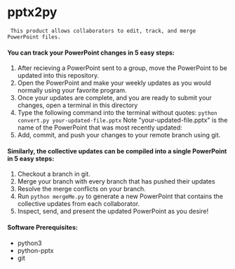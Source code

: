 # pptx2py
     This product allows collaborators to edit, track, and merge PowerPoint files. 

#### You can track your PowerPoint changes in 5 easy steps:

1)  After recieving a PowerPoint sent to a group, move the PowerPoint to be updated into this repository.
2)  Open the PowerPoint and make your weekly updates as you would normally using your favorite program.
3) Once your updates are complete, and you are ready to submit your changes, open a terminal in this directory
4) Type the following command into the terminal without quotes:
     `python convert.py your-updated-file.pptx`
     Note "your-updated-file.pptx" is the name of the PowerPoint that was most recently updated:
5) Add, commit, and push your changes to your remote branch using git.

#### Similarly, the collective updates can be compiled into a single PowerPoint in 5 easy steps:

1) Checkout a branch in git.
2) Merge your branch with every branch that has pushed their updates
3) Resolve the merge conflicts on your branch.
4) Run `python mergeMe.py` to generate a new PowerPoint that contains the collective updates from each collaborator.
5) Inspect, send, and present the updated PowerPoint as you desire!

#### Software Prerequisites:

- python3
- python-pptx
- git
